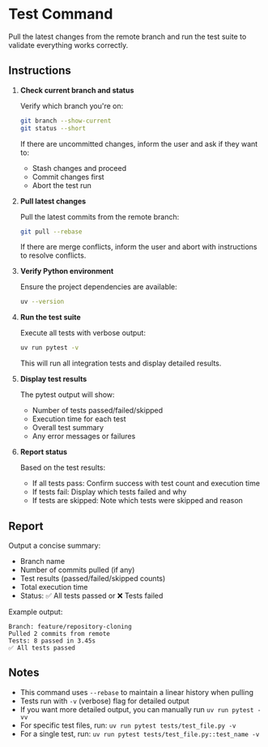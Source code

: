 # Test Command

Pull the latest changes from the remote branch and run the test suite to validate everything works correctly.

## Instructions

1. **Check current branch and status**
   
   Verify which branch you're on:
   ```bash
   git branch --show-current
   git status --short
   ```
   
   If there are uncommitted changes, inform the user and ask if they want to:
   - Stash changes and proceed
   - Commit changes first
   - Abort the test run

2. **Pull latest changes**
   
   Pull the latest commits from the remote branch:
   ```bash
   git pull --rebase
   ```
   
   If there are merge conflicts, inform the user and abort with instructions to resolve conflicts.

3. **Verify Python environment**
   
   Ensure the project dependencies are available:
   ```bash
   uv --version
   ```

4. **Run the test suite**
   
   Execute all tests with verbose output:
   ```bash
   uv run pytest -v
   ```
   
   This will run all integration tests and display detailed results.

5. **Display test results**
   
   The pytest output will show:
   - Number of tests passed/failed/skipped
   - Execution time for each test
   - Overall test summary
   - Any error messages or failures

6. **Report status**
   
   Based on the test results:
   - If all tests pass: Confirm success with test count and execution time
   - If tests fail: Display which tests failed and why
   - If tests are skipped: Note which tests were skipped and reason

## Report

Output a concise summary:
- Branch name
- Number of commits pulled (if any)
- Test results (passed/failed/skipped counts)
- Total execution time
- Status: ✅ All tests passed or ❌ Tests failed

Example output:
```
Branch: feature/repository-cloning
Pulled 2 commits from remote
Tests: 8 passed in 3.45s
✅ All tests passed
```

## Notes

- This command uses `--rebase` to maintain a linear history when pulling
- Tests run with `-v` (verbose) flag for detailed output
- If you want more detailed output, you can manually run `uv run pytest -vv`
- For specific test files, run: `uv run pytest tests/test_file.py -v`
- For a single test, run: `uv run pytest tests/test_file.py::test_name -v`
